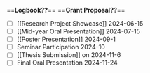 
==**Logbook??**==
==**Grant Proposal??**==

- [ ] [[Research Project Showcase]] 2024-06-15
- [ ] [[Mid-year Oral Presentation]] 2024-07-15
- [ ] [[Poster Presentation]] 2024-09-1
- [ ] Seminar Participation 2024-10
- [ ] [[Thesis Submission]] on 2024-11-6
- [ ] Final Oral Presentation 2024-11-24